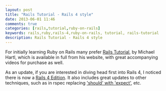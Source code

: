 ```yaml
---
layout: post
title: "Rails Tutorial - Rails 4 style"
date: 2013-06-01 11:46
comments: true
categories: [rails,tutorial,ruby-on-rails]
keywords: rails,ruby,rails-4,ruby-on-rails, tutorial, rails-tutorial
description: Rails Tutorial - Rails 4 style
---
```


For initially learning Ruby on Rails many prefer <a href="http://ruby.railstutorial.org" target="_blank">Rails Tutorial</a>, by Michael Hartl, which is available in full from his website, with great accompanying videos for purchase as well.

As an update, if you are interested in diving head first into Rails 4, I noticed there is now a <a href="http://ruby.railstutorial.org/ruby-on-rails-tutorial-book?version=4.0" target="_blank">Rails 4 Edition</a>. It also includes great updates to other techniques, such as in rspec replacing <a href="http://myronmars.to/n/dev-blog/2012/06/rspecs-new-expectation-syntax" target="_blank">'should' with 'expect'</a>, etc. 

